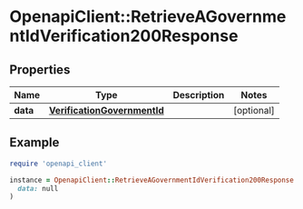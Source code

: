 # OpenapiClient::RetrieveAGovernmentIdVerification200Response

## Properties

| Name | Type | Description | Notes |
| ---- | ---- | ----------- | ----- |
| **data** | [**VerificationGovernmentId**](VerificationGovernmentId.md) |  | [optional] |

## Example

```ruby
require 'openapi_client'

instance = OpenapiClient::RetrieveAGovernmentIdVerification200Response.new(
  data: null
)
```

